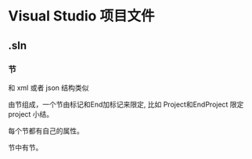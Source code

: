 # Visual Studio 项目文件 #

## .sln ##

### 节 ###

和 xml 或者 json 结构类似

由节组成，一个节由标记和End加标记来限定, 比如 Project和EndProject 限定 project 小结。

每个节都有自己的属性。

节中有节。


